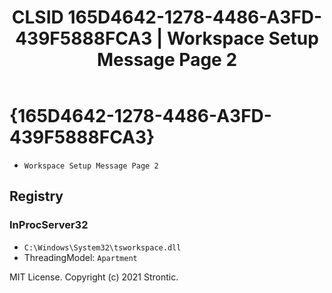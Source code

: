 ﻿---
title: "CLSID 165D4642-1278-4486-A3FD-439F5888FCA3 | Workspace Setup Message Page 2"
excerpt: What is COM-Object CLSID 165D4642-1278-4486-A3FD-439F5888FCA3?
---

# {165D4642-1278-4486-A3FD-439F5888FCA3}

* `Workspace Setup Message Page 2`

## Registry


### InProcServer32

* `C:\Windows\System32\tsworkspace.dll`
* ThreadingModel: `Apartment`

MIT License. Copyright (c) 2021 Strontic.


